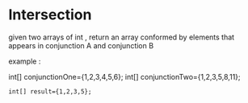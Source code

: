 Intersection
============

given two arrays of int , return an array conformed by elements that appears in conjunction A and conjunction B


example :

  int[] conjunctionOne={1,2,3,4,5,6};
	int[] conjunctionTwo={1,2,3,5,8,11};
	
	int[] result={1,2,3,5};
	
	
